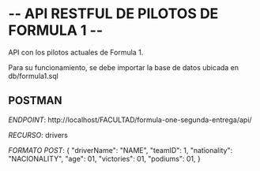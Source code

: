 # -- API RESTFUL DE PILOTOS DE FORMULA 1 --

API con los pilotos actuales de Formula 1.

Para su funcionamiento, se debe importar la base de datos ubicada en db/formula1.sql

## POSTMAN
*ENDPOINT*: http://localhost/FACULTAD/formula-one-segunda-entrega/api/

*RECURSO*: drivers

*FORMATO POST*:
{
    "driverName": "NAME",
    "teamID": 1,
    "nationality": "NACIONALITY",
    "age": 01,
    "victories": 01,
    "podiums": 01,
}

